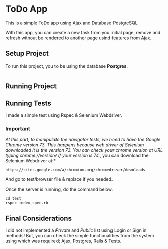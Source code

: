 # ToDo App

This is a simple ToDo app using Ajax and Database PostgreSQL

With this app, you can create a new task from you initial page, remove and refresh without be rendered to another page usind features from Ajax.

## Setup Project

To run this project, you to be using the database **Postgres**.

```
```

## Running Project

## Running Tests

I made a simple test using Rspec & Selenium Webdriver. 

### Important 

*At this part, to manipulate the navigator tests, we need to have the Google Chrome version 73. This happens because web driver of Selenium downloaded it is the version 73. You can check your chrome version at URL typing chrome://version/ If your version is 74.*, you can download the Selenium Webdriver at:*

```
https://sites.google.com/a/chromium.org/chromedriver/downloads
```

And go to test/browser file & replace if you needed.

Once the server is running, do the command below:

```
cd test
rspec index_spec.rb
```

## Final Considerations

I did not implemented a *Private* and *Public* list using Login or Sign in methods! But, you can check the simple functionalities from the system using which was required; Ajax, Postgres, Rails & Tests.